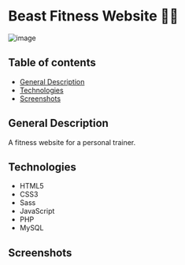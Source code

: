 # Beast Fitness Website 💪🏽

![image](https://user-images.githubusercontent.com/55777067/163504554-02bed978-d66f-44e0-89b5-c055668bc3a8.png)

## Table of contents
* [General Description](#general-info)
* [Technologies](#technologies)
* [Screenshots](#screenshots)

## General Description

A fitness website for a personal trainer.

## Technologies

- HTML5
- CSS3
- Sass
- JavaScript 
- PHP
- MySQL

## Screenshots 



